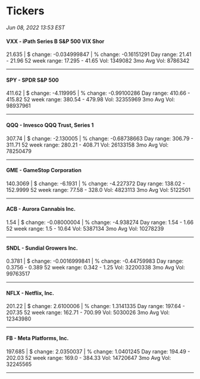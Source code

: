# Tickers
*Jun 08, 2022 13:53 EST*

#### VXX - iPath Series B S&P 500 VIX Shor
21.635 | $ change: -0.034999847 | % change: -0.16151291
Day range: 21.41 - 21.96 52 week range: 17.295 - 41.65
Vol: 1349082 3mo Avg Vol: 8786342

---

#### SPY - SPDR S&P 500
411.62 | $ change: -4.119995 | % change: -0.99100286
Day range: 410.66 - 415.82 52 week range: 380.54 - 479.98
Vol: 32355969 3mo Avg Vol: 98937961

---

#### QQQ - Invesco QQQ Trust, Series 1
307.74 | $ change: -2.130005 | % change: -0.68738663
Day range: 306.79 - 311.71 52 week range: 280.21 - 408.71
Vol: 26133158 3mo Avg Vol: 78250479

---

#### GME - GameStop Corporation
140.3069 | $ change: -6.1931 | % change: -4.227372
Day range: 138.02 - 152.9999 52 week range: 77.58 - 328.0
Vol: 4823113 3mo Avg Vol: 5122501

---

#### ACB - Aurora Cannabis Inc.
1.54 | $ change: -0.08000004 | % change: -4.938274
Day range: 1.54 - 1.66 52 week range: 1.5 - 10.64
Vol: 5387134 3mo Avg Vol: 10278239

---

#### SNDL - Sundial Growers Inc.
0.3781 | $ change: -0.0016999841 | % change: -0.44759983
Day range: 0.3756 - 0.389 52 week range: 0.342 - 1.25
Vol: 32200338 3mo Avg Vol: 99763517

---

#### NFLX - Netflix, Inc.
201.22 | $ change: 2.6100006 | % change: 1.3141335
Day range: 197.64 - 207.35 52 week range: 162.71 - 700.99
Vol: 5030026 3mo Avg Vol: 12343980

---

#### FB - Meta Platforms, Inc.
197.685 | $ change: 2.0350037 | % change: 1.0401245
Day range: 194.49 - 202.03 52 week range: 169.0 - 384.33
Vol: 14720647 3mo Avg Vol: 32245565

---


